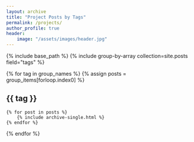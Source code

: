 ```yaml
---
layout: archive
title: "Project Posts by Tags"
permalink: /projects/
author_profile: true
header:
    image: "/assets/images/header.jpg"
---
```


{% include base_path %}
{% include group-by-array collection=site.posts field="tags" %}

{% for tag in group_names %}
    {% assign posts = group_items[forloop.index0] %}
    <h2> {{ tag }} </h2>

    {% for post in posts %}
        {% include archive-single.html %}
    {% endfor %}
{% endfor %}